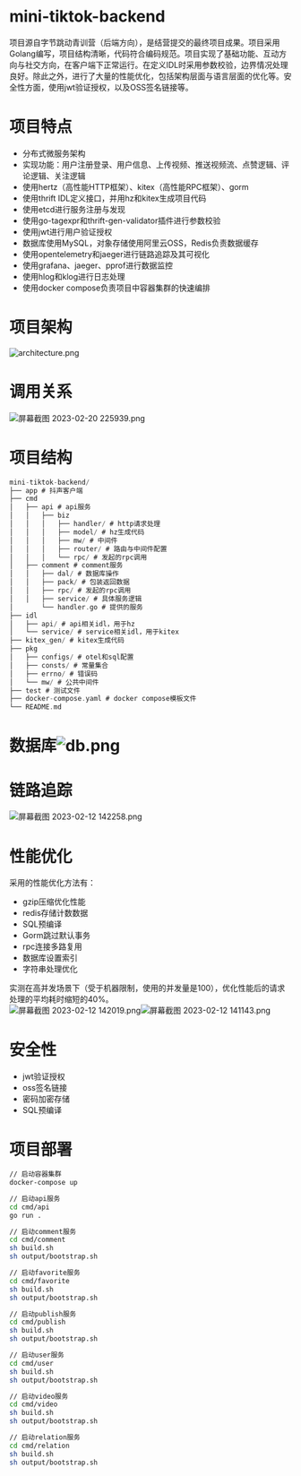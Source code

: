 # mini-tiktok-backend
项目源自字节跳动青训营（后端方向），是结营提交的最终项目成果。项目采用Golang编写，项目结构清晰，代码符合编码规范。项目实现了基础功能、互动方向与社交方向，在客户端下正常运行。在定义IDL时采用参数校验，边界情况处理良好。除此之外，进行了大量的性能优化，包括架构层面与语言层面的优化等。安全性方面，使用jwt验证授权，以及OSS签名链接等。
<a name="q3J0q"></a>
# 项目特点

- 分布式微服务架构
- 实现功能：用户注册登录、用户信息、上传视频、推送视频流、点赞逻辑、评论逻辑、关注逻辑
- 使用hertz（高性能HTTP框架）、kitex（高性能RPC框架）、gorm
- 使用thrift IDL定义接口，并用hz和kitex生成项目代码
- 使用etcd进行服务注册与发现
- 使用go-tagexpr和thrift-gen-validator插件进行参数校验
- 使用jwt进行用户验证授权
- 数据库使用MySQL，对象存储使用阿里云OSS，Redis负责数据缓存
- 使用opentelemetry和jaeger进行链路追踪及其可视化
- 使用grafana、jaeger、pprof进行数据监控
- 使用hlog和klog进行日志处理
- 使用docker compose负责项目中容器集群的快速编排
<a name="xPxik"></a>
# 项目架构
![architecture.png](https://cdn.nlark.com/yuque/0/2023/png/12760556/1676980652173-530989e0-7da7-4b49-a86c-e81ae72227a1.png#averageHue=%23f6f6f6&clientId=u13d39cde-b026-4&from=drop&height=405&id=u853db267&name=architecture.png&originHeight=1025&originWidth=1266&originalType=binary&ratio=1.5625&rotation=0&showTitle=false&size=1077792&status=done&style=none&taskId=u5cd658e4-ba42-4767-9d08-4615a810b42&title=&width=500)
<a name="qWRO3"></a>
# 调用关系
![屏幕截图 2023-02-20 225939.png](https://cdn.nlark.com/yuque/0/2023/png/12760556/1676980656565-d5b293f5-a375-447b-a758-c387505d9674.png#averageHue=%23f6f6f6&clientId=u13d39cde-b026-4&from=drop&height=376&id=uddb2f726&name=%E5%B1%8F%E5%B9%95%E6%88%AA%E5%9B%BE%202023-02-20%20225939.png&originHeight=720&originWidth=957&originalType=binary&ratio=1.5625&rotation=0&showTitle=false&size=118585&status=done&style=none&taskId=u9a92c10b-393e-47d6-a144-fef22d90d7e&title=&width=500)
<a name="o7zeq"></a>
# 项目结构
```c
mini-tiktok-backend/
├── app # 抖声客户端
├── cmd
│   ├── api # api服务
│   │   ├── biz
│   │   │   ├── handler/ # http请求处理
│   │   │   ├── model/ # hz生成代码
│   │   │   ├── mw/ # 中间件
│   │   │   ├── router/ # 路由与中间件配置
│   │   │   └── rpc/ # 发起的rpc调用
│   ├── comment # comment服务
│   │   ├── dal/ # 数据库操作
│   │   ├── pack/ # 包装返回数据
│   │   ├── rpc/ # 发起的rpc调用
│   │   ├── service/ # 具体服务逻辑
│       └── handler.go # 提供的服务
├── idl
│   ├── api/ # api相关idl，用于hz
│   └── service/ # service相关idl，用于kitex
├── kitex_gen/ # kitex生成代码
├── pkg
│   ├── configs/ # otel和sql配置
│   ├── consts/ # 常量集合
│   ├── errno/ # 错误码
│   └── mw/ # 公共中间件
├── test # 测试文件
├── docker-compose.yaml # docker compose模板文件
└── README.md
```
<a name="zUkaC"></a>
# 数据库![db.png](https://cdn.nlark.com/yuque/0/2023/png/12760556/1676980664780-c8e77ddc-65d5-4617-b109-52f4506a1622.png#averageHue=%23fbfafa&clientId=u13d39cde-b026-4&from=drop&height=496&id=u6b84181a&name=db.png&originHeight=656&originWidth=992&originalType=binary&ratio=1.5625&rotation=0&showTitle=false&size=239337&status=done&style=none&taskId=uc4720c45-736c-45c0-b63c-cb6a8937396&title=&width=750)

<a name="bheAi"></a>
# 链路追踪
![屏幕截图 2023-02-12 142258.png](https://cdn.nlark.com/yuque/0/2023/png/12760556/1676182994708-a438f3d0-09a4-4fda-9753-c78cfde347b4.png#averageHue=%23f8f4f1&clientId=uddb70f32-1692-4&from=drop&height=417&id=u15a29ff5&name=%E5%B1%8F%E5%B9%95%E6%88%AA%E5%9B%BE%202023-02-12%20142258.png&originHeight=792&originWidth=1898&originalType=binary&ratio=1.5625&rotation=0&showTitle=false&size=122013&status=done&style=none&taskId=u37624a37-006d-49a3-bb08-54f4b15c8ba&title=&width=1000)
<a name="FaUq3"></a>
# 性能优化
采用的性能优化方法有：

- gzip压缩优化性能
- redis存储计数数据
- SQL预编译
- Gorm跳过默认事务
- rpc连接多路复用
- 数据库设置索引
- 字符串处理优化

实测在高并发场景下（受于机器限制，使用的并发量是100），优化性能后的请求处理的平均耗时缩短的40%。<br />![屏幕截图 2023-02-12 142019.png](https://cdn.nlark.com/yuque/0/2023/png/12760556/1676182834716-f953acfd-8ceb-4563-8fcb-d03927b87078.png#averageHue=%23fefefe&clientId=uddb70f32-1692-4&from=drop&height=221&id=uab5c79dd&name=%E5%B1%8F%E5%B9%95%E6%88%AA%E5%9B%BE%202023-02-12%20142019.png&originHeight=327&originWidth=1478&originalType=binary&ratio=1.5625&rotation=0&showTitle=false&size=33249&status=done&style=none&taskId=u5c73927f-97bf-4822-a517-b72e905a2b8&title=&width=1000)![屏幕截图 2023-02-12 141143.png](https://cdn.nlark.com/yuque/0/2023/png/12760556/1676182834717-8d25acc1-15ad-415e-961e-366370a5b048.png#averageHue=%23fefefe&clientId=uddb70f32-1692-4&from=drop&height=218&id=uff7a3052&name=%E5%B1%8F%E5%B9%95%E6%88%AA%E5%9B%BE%202023-02-12%20141143.png&originHeight=322&originWidth=1477&originalType=binary&ratio=1.5625&rotation=0&showTitle=false&size=32876&status=done&style=none&taskId=u3564a00c-273c-4158-bf1b-824373fb206&title=&width=1000)
<a name="VY9Xy"></a>
# 安全性

- jwt验证授权
- oss签名链接
- 密码加密存储
- SQL预编译
<a name="XLsJY"></a>
# 项目部署
```bash
// 启动容器集群
docker-compose up

// 启动api服务
cd cmd/api
go run .

// 启动comment服务
cd cmd/comment
sh build.sh
sh output/bootstrap.sh

// 启动favorite服务
cd cmd/favorite
sh build.sh
sh output/bootstrap.sh

// 启动publish服务
cd cmd/publish
sh build.sh
sh output/bootstrap.sh

// 启动user服务
cd cmd/user
sh build.sh
sh output/bootstrap.sh

// 启动video服务
cd cmd/video
sh build.sh
sh output/bootstrap.sh

// 启动relation服务
cd cmd/relation
sh build.sh
sh output/bootstrap.sh
```
